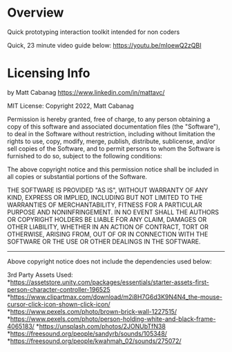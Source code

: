 # Overview
Quick prototyping interaction toolkit intended for non coders

Quick, 23 minute video guide below: https://youtu.be/mIoewQ2zQBI

# Licensing Info
by Matt Cabanag https://www.linkedin.com/in/mattavc/

MIT License:
Copyright 2022, Matt Cabanag

Permission is hereby granted, free of charge, to any person obtaining a copy of this software and associated documentation files (the "Software"), to deal in the Software without restriction, including without limitation the rights to use, copy, modify, merge, publish, distribute, sublicense, and/or sell copies of the Software, and to permit persons to whom the Software is furnished to do so, subject to the following conditions:

The above copyright notice and this permission notice shall be included in all copies or substantial portions of the Software.

THE SOFTWARE IS PROVIDED "AS IS", WITHOUT WARRANTY OF ANY KIND, EXPRESS OR IMPLIED, INCLUDING BUT NOT LIMITED TO THE WARRANTIES OF MERCHANTABILITY, FITNESS FOR A PARTICULAR PURPOSE AND NONINFRINGEMENT. IN NO EVENT SHALL THE AUTHORS OR COPYRIGHT HOLDERS BE LIABLE FOR ANY CLAIM, DAMAGES OR OTHER LIABILITY, WHETHER IN AN ACTION OF CONTRACT, TORT OR OTHERWISE, ARISING FROM, OUT OF OR IN CONNECTION WITH THE SOFTWARE OR THE USE OR OTHER DEALINGS IN THE SOFTWARE.

-----
Above copyright notice does not include the dependencies used below:

3rd Party Assets Used:
*https://assetstore.unity.com/packages/essentials/starter-assets-first-person-character-controller-196525
*https://www.clipartmax.com/download/m2i8H7G6d3K9N4N4_the-mouse-cursor-click-icon-shown-click-icon/
*https://www.pexels.com/photo/brown-brick-wall-1227515/
*https://www.pexels.com/photo/person-holding-white-and-black-frame-4065183/
*https://unsplash.com/photos/2JONUbTfN38
*https://freesound.org/people/sandyrb/sounds/105348/
*https://freesound.org/people/kwahmah_02/sounds/275072/